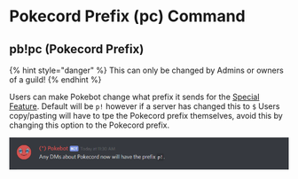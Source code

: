 # Pokecord Prefix \(pc\) Command

## pb!pc \(Pokecord Prefix\)

{% hint style="danger" %}
This can only be changed by Admins or owners of a guild!
{% endhint %}

Users can make Pokebot change what prefix it sends for the [Special Feature](../special-feature.md). Default will be `p!` however if a server has changed this to `$` Users copy/pasting will have to tpe the Pokecord prefix themselves, avoid this by changing this option to the Pokecord prefix.

![](../.gitbook/assets/pc.PNG)

